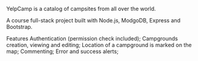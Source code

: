 YelpCamp is a catalog of campsites from all over the world.

A course full-stack project built with Node.js, ModgoDB, Express and Bootstrap.

Features
    Authentication (permission check included);
    Campgrounds creation, viewing and editing;
    Location of a campground is marked on the map;
    Commenting;
    Error and success alerts;

